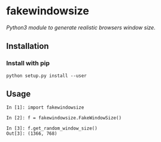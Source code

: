 # fakewindowsize
*Python3 module to generate realistic browsers window size.*

## Installation
### Install with pip
```
python setup.py install --user
```

## Usage
```
In [1]: import fakewindowsize

In [2]: f = fakewindowsize.FakeWindowSize()

In [3]: f.get_random_window_size()
Out[3]: (1366, 768)
```
